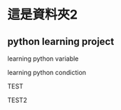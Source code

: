 # 這是資料夾2
## python learning project

learning python variable

learning python condiction

TEST

TEST2
